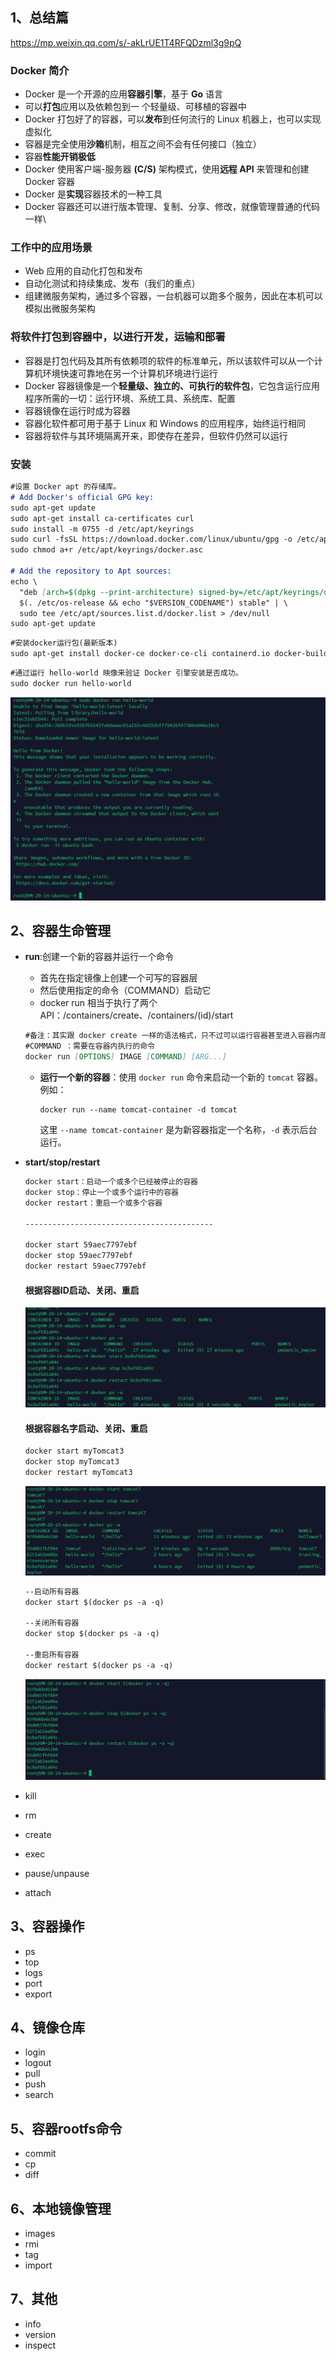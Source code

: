 

## 1、总结篇

https://mp.weixin.qq.com/s/-akLrUE1T4RFQDzml3g9pQ

### Docker 简介

- Docker 是一个开源的应用**容器引擎**，基于 **Go** 语言
- 可以**打包**应用以及依赖包到一 个轻量级、可移植的容器中
- Docker 打包好了的容器，可以**发布**到任何流行的 Linux 机器上，也可以实现虚拟化
- 容器是完全使用**沙箱**机制，相互之间不会有任何接口（独立）
- 容器**性能开销极低**
- Docker 使用客户端-服务器 **(C/S)** 架构模式，使用**远程 API** 来管理和创建 Docker 容器
- Docker 是**实现**容器技术的一种工具
- Docker 容器还可以进行版本管理、复制、分享、修改，就像管理普通的代码一样\

### 工作中的应用场景

- Web 应用的自动化打包和发布
- 自动化测试和持续集成、发布（我们的重点）
- 组建微服务架构，通过多个容器，一台机器可以跑多个服务，因此在本机可以模拟出微服务架构

 

### 将软件打包到容器中，以进行开发，运输和部署

- 容器是打包代码及其所有依赖项的软件的标准单元，所以该软件可以从一个计算机环境快速可靠地在另一个计算机环境进行运行
- Docker 容器镜像是一个**轻量级、独立的、可执行的软件包**，它包含运行应用程序所需的一切：运行环境、系统工具、系统库、配置 
- 容器镜像在运行时成为容器
- 容器化软件都可用于基于 Linux 和 Windows 的应用程序，始终运行相同
- 容器将软件与其环境隔离开来，即使存在差异，但软件仍然可以运行

### 安装

```markdown
#设置 Docker apt 的存储库。
# Add Docker's official GPG key:
sudo apt-get update
sudo apt-get install ca-certificates curl
sudo install -m 0755 -d /etc/apt/keyrings
sudo curl -fsSL https://download.docker.com/linux/ubuntu/gpg -o /etc/apt/keyrings/docker.asc
sudo chmod a+r /etc/apt/keyrings/docker.asc

# Add the repository to Apt sources:
echo \
  "deb [arch=$(dpkg --print-architecture) signed-by=/etc/apt/keyrings/docker.asc] https://download.docker.com/linux/ubuntu \
  $(. /etc/os-release && echo "$VERSION_CODENAME") stable" | \
  sudo tee /etc/apt/sources.list.d/docker.list > /dev/null
sudo apt-get update
```

```markdown
#安装docker运行包(最新版本)
sudo apt-get install docker-ce docker-ce-cli containerd.io docker-buildx-plugin docker-compose-plugin
```

```markdown
#通过运行 hello-world 映像来验证 Docker 引擎安装是否成功。
sudo docker run hello-world
```

![image-20240530105512668](image-20240530105512668.png)

## 2、容器生命管理

- **run**:创建一个新的容器并运行一个命令

  - 首先在指定镜像上创建一个可写的容器层
  - 然后使用指定的命令（COMMAND）启动它
  - docker run 相当于执行了两个 API：/containers/create、/containers/(id)/start

  ```markdown
  #备注：其实跟 docker create 一样的语法格式，只不过可以运行容器甚至进入容器内部
  #COMMAND ：需要在容器内执行的命令
  docker run [OPTIONS] IMAGE [COMMAND] [ARG...]
  ```

  - **运行一个新的容器**：使用 `docker run` 命令来启动一个新的 `tomcat` 容器。例如：

    ```
    docker run --name tomcat-container -d tomcat
    ```

    这里 `--name tomcat-container` 是为新容器指定一个名称，`-d` 表示后台运行。

- **start/stop/restart**

  ```markdown
  docker start：启动一个或多个已经被停止的容器
  docker stop：停止一个或多个运行中的容器
  docker restart：重启一个或多个容器
  
  ------------------------------------------
  
  docker start 59aec7797ebf
  docker stop 59aec7797ebf
  docker restart 59aec7797ebf
  ```

  #### **根据容器ID启动、关闭、重启**

  ![image-20240530111835305](image-20240530111835305-1717039129761-1.png)

  #### 根据容器名字启动、关闭、重启

  ```markdown
  docker start myTomcat3
  docker stop myTomcat3
  docker restart myTomcat3
  ```

  ![image-20240530145815838](image-20240530145815838-1717052297625-3-1717052298923-5.png)

  ```markdown
  --启动所有容器
  docker start $(docker ps -a -q)
  
  --关闭所有容器
  docker stop $(docker ps -a -q)
  
  --重启所有容器 
  docker restart $(docker ps -a -q)
  ```

  ![image-20240530145917360](image-20240530145917360-1717052358549-7.png)

- kill

- rm

- create

- exec

- pause/unpause

- attach 

## 3、容器操作

- ps
- top
- logs
- port
- export

## 4、镜像仓库

- login
- logout
- pull
- push
- search

## 5、容器rootfs命令

- commit
- cp
- diff

## 6、本地镜像管理

- images
- rmi
- tag
- import

## 7、其他

- info
- version
- inspect

